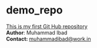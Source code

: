 # demo_repo
<u>This is my first Git Hub repository</u>
<br>
<b>Author</b>: Muhammad Ibad
<br>
<b>Contact: </b>muhammadibad@work.in
